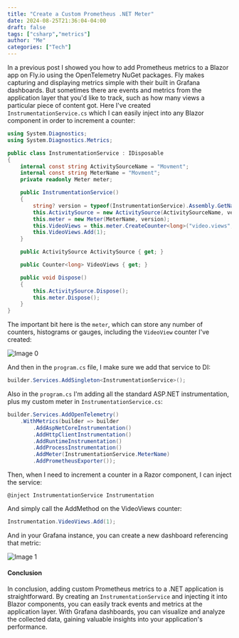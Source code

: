 ```yaml
---
title: "Create a Custom Prometheus .NET Meter"
date: 2024-08-25T21:36:04-04:00
draft: false
tags: ["csharp","metrics"]
author: "Me"
categories: ["Tech"]
---
```


In a previous post I showed you how to add Prometheus metrics to a Blazor app on Fly.io using the OpenTelemetry NuGet packages. Fly makes capturing and displaying metrics simple with their built in Grafana dashboards. But sometimes there are events and metrics from the application layer that you'd like to track, such as how many views a particular piece of content got. Here I've created `InstrumentationService.cs` which I can easily inject into any Blazor component in order to increment a counter:

```csharp
using System.Diagnostics;
using System.Diagnostics.Metrics;

public class InstrumentationService : IDisposable
{
    internal const string ActivitySourceName = "Movment";
    internal const string MeterName = "Movment";
    private readonly Meter meter;

    public InstrumentationService()
    {
        string? version = typeof(InstrumentationService).Assembly.GetName().Version?.ToString();
        this.ActivitySource = new ActivitySource(ActivitySourceName, version);
        this.meter = new Meter(MeterName, version);
        this.VideoViews = this.meter.CreateCounter<long>("video.views", description: "The views from any video");
        this.VideoViews.Add(1);
    }

    public ActivitySource ActivitySource { get; }

    public Counter<long> VideoViews { get; }

    public void Dispose()
    {
        this.ActivitySource.Dispose();
        this.meter.Dispose();
    }
}
```

The important bit here is the `meter`, which can store any number of counters, histograms or gauges, including the `VideoView` counter I've created:

![Image 0](../../images/custom-prometheus-dotnet-meter_1724636952485.png)  

And then in the `program.cs` file, I make sure we add that service to DI:

```csharp
builder.Services.AddSingleton<InstrumentationService>();
```

Also in the `program.cs` I'm adding all the standard ASP.NET instrumentation, plus my custom meter in `InstrumentationService.cs`:

```csharp
builder.Services.AddOpenTelemetry()
    .WithMetrics(builder => builder
        .AddAspNetCoreInstrumentation()
        .AddHttpClientInstrumentation()
        .AddRuntimeInstrumentation()
        .AddProcessInstrumentation()
        .AddMeter(InstrumentationService.MeterName)
        .AddPrometheusExporter());
```

Then, when I need to increment a counter in a Razor component, I can inject the service:

```razor
@inject InstrumentationService Instrumentation
```

And simply call the AddMethod on the VideoViews counter:

```csharp
Instrumentation.VideoViews.Add(1);
```

And in your Grafana instance, you can create a new dashboard referencing that metric:

![Image 1](../../images/custom-prometheus-dotnet-meter_1724637521535.png)  

#### Conclusion

In conclusion, adding custom Prometheus metrics to a .NET application is straightforward. By creating an `InstrumentationService` and injecting it into Blazor components, you can easily track events and metrics at the application layer. With Grafana dashboards, you can visualize and analyze the collected data, gaining valuable insights into your application's performance.